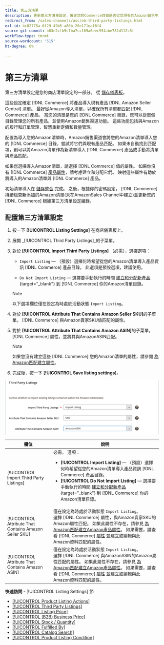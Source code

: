 ```yaml
---
title: 第三方清單
description: 更新第三方清單設定，確定您的Commerce目錄是否從您現有的Amazon銷售中心清單中導入產品。
redirect_from: /sales-channels/asc/ob-third-party-listings.html
exl-id: bc82775a-6f29-49b5-a80b-20e171eaf8f4
source-git-commit: b63e2cfb9c7ba7cc169a6eec954abe782d112c6f
workflow-type: tm+mt
source-wordcount: '515'
ht-degree: 0%

---
```


# 第三方清單

第三方清單設定是您的商店清單設定的一部分。 從 [儲存儀表板](./amazon-store-dashboard.md)。

這些設定確定 [!DNL Commerce] 將產品導入現有產品 [!DNL Amazon Seller Central] 清單。 最好從Amazon導入清單，以確保所有清單都匹配 [!DNL Commerce] 產品。 當您的清單是您的 [!DNL Commerce] 目錄，您可以從單個目錄管理您的所有產品，並使用Amazon銷售渠道功能。 這些功能包括與Amazon的履行和訂單管理，智慧重新定價和數量管理。

配置為導入您的Amazon清單時，Amazon銷售渠道會將您的Amazon清單導入您的 [!DNL Commerce] 目錄，嘗試將它們與現有產品匹配。 如果未自動找到匹配項，則可以將Amazon清單作為新清單導入 [!DNL Commerce] 產品或手動將清單與產品匹配。

如果您選擇導入Amazon清單，請選擇 [!DNL Commerce] 值的屬性。 如果你沒有 [!DNL Commerce] [產品屬性](./ob-creating-magento-attributes.md)，請考慮建立和分配它們。 映射這些屬性有助於將導入的Amazon清單與 [!DNL Commerce] 產品。

初始清單導入在 [儲存整合](./store-integration.md) 完成。 之後，根據你的密碼設定， [!DNL Commerce] 持續檢查新添加的Amazon清單(未在AmazonSales Channel中建立)並更新您的 [!DNL Commerce] 根據第三方清單設定編錄。

## 配置第三方清單設定

1. 按一下 **[!UICONTROL Listing Settings]** 在商店儀表板上。

1. 展開 _[!UICONTROL Third Party Listings]_的子菜單。

1. 對於 **[!UICONTROL Import Third Party Listings]** （必需），選擇選項：

   - `Import Listing`  — （預設）選擇何時希望從您的Amazon清單導入產品資訊 [!DNL Commerce] 產品目錄。 此選項是預設選項，建議使用。

   - `Do Not Import Listing`  — 選擇要手動執行的時間 [建立和分配新產品](https://docs.magento.com/user-guide/catalog/products.html){target="_blank"} 到 [!DNL Commerce] 你的Amazon清單目錄。
   >[!NOTE]
   >以下選項欄位僅在設定為時處於活動狀態 `Import Listing`。

1. 對於 **[!UICONTROL Attribute That Contains Amazon Seller SKU]**&#x200B;的子菜單。 [!DNL Commerce] 與Amazon賣家SKU值匹配的屬性。

1. 對於 **[!UICONTROL Attribute That Contains Amazon ASIN]**&#x200B;的子菜單。 [!DNL Commerce] 屬性，並將其與AmazonASIN匹配。

   >[!NOTE]
   >如果您沒有建立這些 [!DNL Commerce] 您的Amazon清單的屬性，請參閱 [為Amazon匹配建立屬性](./ob-creating-magento-attributes.md)。

1. 完成後，按一下 **[!UICONTROL Save listing settings]**。

![第三方清單](assets/amazon-third-party-listings.png)

| 欄位 | 說明 |
|---|---|
| [!UICONTROL Import Third Party Listings] | 必需。 選項：<ul><li>**[!UICONTROL Import Listing]**  — （預設）選擇何時希望從您的Amazon清單導入產品資訊 [!DNL Commerce] 產品目錄。 </li><li>**[!UICONTROL Do Not Import Listing]**  — 選擇要手動執行的時間 [建立和分配新產品](https://docs.magento.com/user-guide/catalog/products.html){target="_blank"} 到 [!DNL Commerce] 你的Amazon清單目錄。</li></ul> |
| [!UICONTROL Attribute That Contains Amazon Seller SKU] | 僅在設定為時處於活動狀態 `Import Listing`。<br>選擇 [!DNL Commerce] 屬性，與Amazon賣家SKU的Amazon屬性匹配。 如果此屬性不存在，請參見 [為Amazon匹配建立Amazon產品屬性](./ob-creating-magento-attributes.md)。 如果需要，請查看 [!DNL Commerce] [屬性](./managing-attributes.md) 並建立或編輯與此Amazon資料匹配的屬性。 |
| [!UICONTROL Attribute That Contains Amazon ASIN] | 僅在設定為時處於活動狀態 `Import Listing`。<br>選擇 [!DNL Commerce] 與AmazonASIN的Amazon屬性匹配的屬性。 如果此屬性不存在，請參見 [為Amazon匹配建立Amazon產品屬性](./ob-creating-magento-attributes.md)。 如果需要，請查看 [!DNL Commerce] [屬性](./managing-attributes.md) 並建立或編輯與此Amazon資料匹配的屬性。 |

**快速訪問** - [!UICONTROL Listing Settings] 節

- [[!UICONTROL Product Listing Actions]](./product-listing-actions.md)
- [[!UICONTROL Third Party Listings]](./third-party-listing-settings.md)
- [[!UICONTROL Listing Price]](./listing-price.md)
- [[!UICONTROL (B2B) Business Price]](./business-pricing.md)
- [[!UICONTROL Stock / Quantity]](./stock-quantity.md)
- [[!UICONTROL Fulfilled By]](./fulfilled-by.md)
- [[!UICONTROL Catalog Search]](./catalog-search.md)
- [[!UICONTROL Product Listing Condition]](./product-listing-condition.md)
